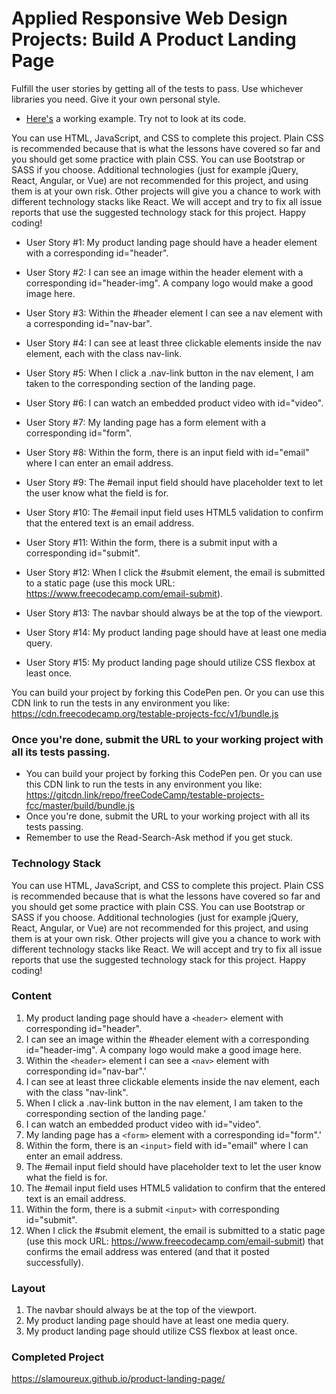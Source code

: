 # Applied Responsive Web Design Projects: Build A Product Landing Page

Fulfill the user stories by getting all of the tests to pass. Use whichever libraries you need. Give it your own personal style.

- [Here's](https://codepen.io/freeCodeCamp/full/RKRbwL) a working example. Try not to look at its code.

You can use HTML, JavaScript, and CSS to complete this project. Plain CSS is recommended because that is what the lessons have covered so far and you should get some practice with plain CSS. You can use Bootstrap or SASS if you choose. Additional technologies (just for example jQuery, React, Angular, or Vue) are not recommended for this project, and using them is at your own risk. Other projects will give you a chance to work with different technology stacks like React. We will accept and try to fix all issue reports that use the suggested technology stack for this project. Happy coding!

- User Story #1: My product landing page should have a header element with a corresponding id="header".

- User Story #2: I can see an image within the header element with a corresponding id="header-img". A company logo would make a good image here.

- User Story #3: Within the #header element I can see a nav element with a corresponding id="nav-bar".

- User Story #4: I can see at least three clickable elements inside the nav element, each with the class nav-link.

- User Story #5: When I click a .nav-link button in the nav element, I am taken to the corresponding section of the landing page.

- User Story #6: I can watch an embedded product video with id="video".

- User Story #7: My landing page has a form element with a corresponding id="form".

- User Story #8: Within the form, there is an input field with id="email" where I can enter an email address.

- User Story #9: The #email input field should have placeholder text to let the user know what the field is for.

- User Story #10: The #email input field uses HTML5 validation to confirm that the entered text is an email address.

- User Story #11: Within the form, there is a submit input with a corresponding id="submit".

- User Story #12: When I click the #submit element, the email is submitted to a static page (use this mock URL: https://www.freecodecamp.com/email-submit).

- User Story #13: The navbar should always be at the top of the viewport.

- User Story #14: My product landing page should have at least one media query.

- User Story #15: My product landing page should utilize CSS flexbox at least once.

You can build your project by forking this CodePen pen. Or you can use this CDN link to run the tests in any environment you like: https://cdn.freecodecamp.org/testable-projects-fcc/v1/bundle.js

### Once you're done, submit the URL to your working project with all its tests passing.
- You can build your project by forking this CodePen pen. Or you can use this CDN link to run the tests in any environment you like: https://gitcdn.link/repo/freeCodeCamp/testable-projects-fcc/master/build/bundle.js
- Once you're done, submit the URL to your working project with all its tests passing.
- Remember to use the Read-Search-Ask method if you get stuck.

### Technology Stack
You can use HTML, JavaScript, and CSS to complete this project. Plain CSS is recommended because that is what the lessons have covered so far and you should get some practice with plain CSS. You can use Bootstrap or SASS if you choose. Additional technologies (just for example jQuery, React, Angular, or Vue) are not recommended for this project, and using them is at your own risk. Other projects will give you a chance to work with different technology stacks like React. We will accept and try to fix all issue reports that use the suggested technology stack for this project. Happy coding!

### Content
 1. My product landing page should have a `<header>` element with corresponding id="header".
 2. I can see an image within the #header element with a corresponding id="header-img". A company logo would make a good image here.
 3. Within the `<header>` element I can see a `<nav>` element with corresponding id="nav-bar".'
 4. I can see at least three clickable elements inside the nav element, each with the class "nav-link".
 5. When I click a .nav-link button in the nav element, I am taken to the corresponding section of the landing page.'
 6. I can watch an embedded product video with id="video".
 7. My landing page has a `<form>` element with a corresponding id="form".'
 8. Within the form, there is an `<input>` field with id="email" where I can enter an email address.
 9. The #email input field should have placeholder text to let the user know what the field is for.
 10. The #email input field uses HTML5 validation to confirm that the entered text is an email address.
 11. Within the form, there is a submit `<input>` with corresponding id="submit".
 12. When I click the #submit element, the email is submitted to a static page (use this mock URL: https://www.freecodecamp.com/email-submit) that confirms the email address was entered (and that it posted successfully).

### Layout
 1. The navbar should always be at the top of the viewport.
 2. My product landing page should have at least one media query.
 3. My product landing page should utilize CSS flexbox at least once.

### Completed Project
https://slamoureux.github.io/product-landing-page/
